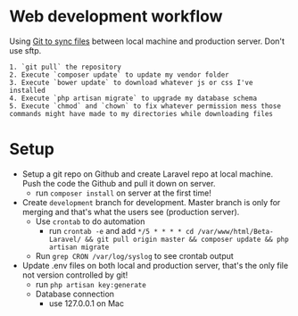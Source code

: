 # Web development workflow

Using [Git to sync files](http://stackoverflow.com/questions/20383871/laravel-deployment-there-is-a-standard-way) between local machine and production server. Don't use sftp.

    1. `git pull` the repository
    2. Execute `composer update` to update my vendor folder
    3. Execute `bower update` to download whatever js or css I've installed
    4. Execute `php artisan migrate` to upgrade my database schema
    5. Execute `chmod` and `chown` to fix whatever permission mess those commands might have made to my directories while downloading files

# Setup

* Setup a git repo on Github and create Laravel repo at local machine. Push the code the Github and pull it down on server.
    * run `composer install` on server at the first time!
* Create `development` branch for development. Master branch is only for merging and that's what the users see (production server).
    * Use `crontab` to do automation
        * run `crontab -e` and add `*/5 * * * * cd /var/www/html/Beta-Laravel/ && git pull origin master && composer update && php artisan migrate`
    * Run `grep CRON /var/log/syslog` to see crontab output
* Update .env files on both local and production server, that's the only file not version controlled by git!
    * run `php artisan key:generate`
    * Database connection
        * use 127.0.0.1 on Mac
